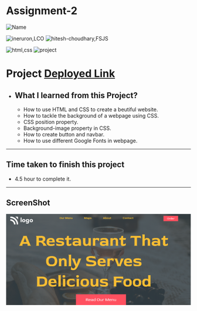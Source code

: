 # Assignment-2


![Name](https://img.shields.io/badge/Deepak--Malik-Student-important)

![ineruron,LCO](https://img.shields.io/badge/iNeuron%20-LCO-yellowgreen)
![hitesh-choudhary,FSJS](https://img.shields.io/badge/HITESH--CHOUDHARY%20-Full--Stack--JS--bootcamp-green)

![html,css](https://img.shields.io/badge/html-CSS-9cf)
![project](https://img.shields.io/badge/PROJECT-02-blue)

# Project [Deployed Link](https://deepakproject02.netlify.app)

- What I learned from this Project?
  - 
  - How to use HTML and CSS to create a beutiful website.
  - How to tackle the background of a webpage  using CSS.
  - CSS position property.
  - Background-image property in CSS.
  - How to create button and navbar.
  - How to use different Google Fonts in webpage.

 
---

## Time taken to finish this project

- 4.5 hour to complete it.

---

## ScreenShot
![Project-img](./readme/Screenshot.png)
